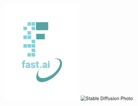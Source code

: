![Image of fast.ai logo](images/logo.png)
![Stable Diffusion Photo](https://images.squarespace-cdn.com/content/v1/6213c340453c3f502425776e/465cccc6-2a57-48f1-8235-e646b2b39f5b/Stability+AI+Stable+Diffusion+Art.jpg)
